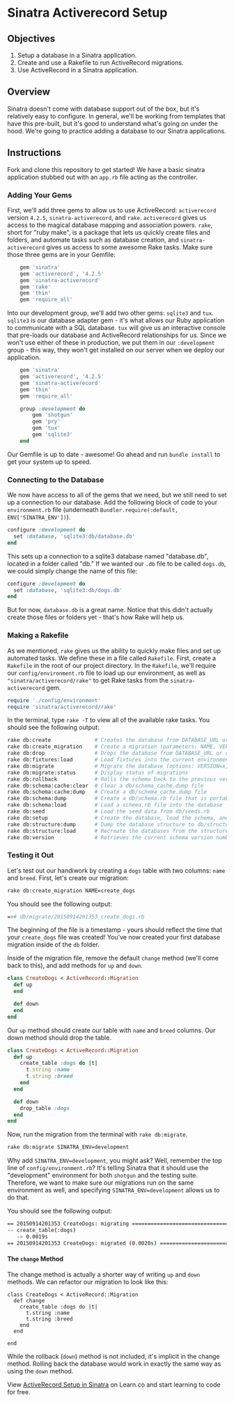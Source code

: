  # Sinatra Activerecord Setup


## Objectives

1. Setup a database in a Sinatra application.
2. Create and use a Rakefile to run ActiveRecord migrations.
3. Use ActiveRecord in a Sinatra application.

## Overview

Sinatra doesn't come with database support out of the box, but it's relatively easy to configure. In general, we'll be working from templates that have this pre-built, but it's good to understand what's going on under the hood. We're going to practice adding a database to our Sinatra applications.

## Instructions

Fork and clone this repository to get started! We have a basic sinatra application stubbed out with an `app.rb` file acting as the controller.

### Adding Your Gems

First, we'll add three gems to allow us to use ActiveRecord: `activerecord` version `4.2.5`, `sinatra-activerecord`, and `rake`. `activerecord` gives us access to the magical database mapping and association powers. `rake`, short for "ruby make", is a package that lets us quickly create files and folders, and automate tasks such as database creation, and `sinatra-activerecord` gives us access to some awesome Rake tasks. Make sure those three gems are in your Gemfile:

```ruby
 	gem 'sinatra'
	gem 'activerecord', '4.2.5'
	gem 'sinatra-activerecord'
	gem 'rake'
	gem 'thin'
	gem 'require_all'
```

Into our development group, we'll add two other gems: `sqlite3` and `tux`. `sqlite3` is our database adapter gem - it's what allows our Ruby application to communicate with a SQL database. `tux` will give us an interactive console that pre-loads our database and ActiveRecord relationships for us. Since we won't use either of these in production, we put them in our `:development` group - this way, they won't get installed on our server when we deploy our application.

```ruby
 	gem 'sinatra'
	gem 'activerecord', '4.2.5'
	gem 'sinatra-activerecord'
	gem 'thin'
	gem 'require_all'

	group :development do
		gem 'shotgun'
		gem 'pry'
		gem 'tux'
		gem 'sqlite3'
	end
```

Our Gemfile is up to date - awesome! Go ahead and run `bundle install` to get your system up to speed.

### Connecting to the Database

We now have access to all of the gems that we need, but we still need to set up a connection to our database. Add the following block of code to your `environment.rb` file (underneath `Bundler.require(:default, ENV['SINATRA_ENV'])`).

```ruby
configure :development do
  set :database, 'sqlite3:db/database.db'
end
```

This sets up a connection to a sqlite3 database named "database.db", located in a folder called "db." If we wanted our `.db` file to be called `dogs.db`, we could simply change the name of this file:

```ruby
configure :development do
  set :database, 'sqlite3:db/dogs.db'
end
```

But for now, `database.db` is a great name. Notice that this didn't actually create those files or folders yet - that's how Rake will help us.

### Making a Rakefile

As we mentioned, `rake` gives us the ability to quickly make files and set up automated tasks. We define these in a file called `Rakefile`. First, create a `Rakefile` in the root of our project directory. In the `Rakefile`, we'll require our `config/environment.rb` file to load up our environment, as well as `"sinatra/activerecord/rake"` to get Rake tasks from the `sinatra-activerecord` gem.

```ruby
require './config/environment'
require 'sinatra/activerecord/rake'
```

In the terminal, type `rake -T` to view all of the available rake tasks. You should see the following output:

```bash
rake db:create              # Creates the database from DATABASE_URL or config/database.yml for...
rake db:create_migration    # Create a migration (parameters: NAME, VERSION)
rake db:drop                # Drops the database from DATABASE_URL or config/database.yml for t...
rake db:fixtures:load       # Load fixtures into the current environment's database
rake db:migrate             # Migrate the database (options: VERSION=x, VERBOSE=false, SCOPE=blog)
rake db:migrate:status      # Display status of migrations
rake db:rollback            # Rolls the schema back to the previous version (specify steps w/ S...
rake db:schema:cache:clear  # Clear a db/schema_cache.dump file
rake db:schema:cache:dump   # Create a db/schema_cache.dump file
rake db:schema:dump         # Create a db/schema.rb file that is portable against any DB suppor...
rake db:schema:load         # Load a schema.rb file into the database
rake db:seed                # Load the seed data from db/seeds.rb
rake db:setup               # Create the database, load the schema, and initialize with the see...
rake db:structure:dump      # Dump the database structure to db/structure.sql
rake db:structure:load      # Recreate the databases from the structure.sql file
rake db:version             # Retrieves the current schema version number
```

### Testing it Out

Let's test out our handiwork by creating a `dogs` table with two columns: `name` and `breed`. First, let's create our migration:

```bash
rake db:create_migration NAME=create_dogs
```
You should see the following output:

```bash
=># db/migrate/20150914201353_create_dogs.rb
```
 The beginning of the file is a timestamp - yours should reflect the time that your `create_dogs` file was created! You've now created your first database migration inside of the `db` folder.

Inside of the migration file, remove the default `change` method (we'll come back to this), and add methods for `up` and `down`.

```ruby
class CreateDogs < ActiveRecord::Migration
  def up
  end

  def down
  end
end
```

Our `up` method should create our table with `name` and `breed` columns. Our down method should drop the table.

```ruby
class CreateDogs < ActiveRecord::Migration
  def up
    create_table :dogs do |t|
      t.string :name
      t.string :breed
    end
  end

  def down
  	drop_table :dogs
  end
end
```

Now, run the migration from the terminal with `rake db:migrate`.

```bash
rake db:migrate SINATRA_ENV=development
```

Why add `SINATRA_ENV=development`, you might ask? Well, remember the top line of `config/environment.rb`? It's telling Sinatra that it should use the "development" environment for both `shotgun` and the testing suite. Therefore, we want to make sure our migrations run on the same environment as well, and specifying `SINATRA_ENV=development` allows us to do that.

You should see the following output:

```bash
== 20150914201353 CreateDogs: migrating =======================================
-- create_table(:dogs)
   -> 0.0019s
== 20150914201353 CreateDogs: migrated (0.0020s) ==============================
```

#### The `change` Method
The change method is actually a shorter way of writing `up` and `down` methods. We can refactor our migration to look like this:

```
class CreateDogs < ActiveRecord::Migration
  def change
    create_table :dogs do |t|
      t.string :name
      t.string :breed
    end
  end

end
```
While the rollback (`down`) method is not included, it's implicit in the change method. Rolling back the database would work in exactly the same way as using the `down` method.

<p class='util--hide'>View <a href='https://learn.co/lessons/sinatra-activerecord-setup'>ActiveRecord Setup in Sinatra</a> on Learn.co and start learning to code for free.</p>

